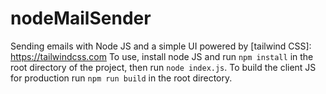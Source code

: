 # nodeMailSender
 Sending emails with Node JS and a simple UI powered by [tailwind CSS]: https://tailwindcss.com
 To use, install node JS and run `npm install` in the root directory of the project, then run `node index.js`.
 To build the client JS for production run `npm run build` in the root directory.

